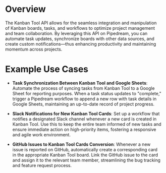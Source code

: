 # Overview

The Kanban Tool API allows for the seamless integration and manipulation of Kanban boards, tasks, and workflows to optimize project management and team collaboration. By leveraging this API on Pipedream, you can automate task updates, synchronize boards with other data sources, and create custom notifications—thus enhancing productivity and maintaining momentum across projects.

# Example Use Cases

- **Task Synchronization Between Kanban Tool and Google Sheets**: Automate the process of syncing tasks from Kanban Tool to a Google Sheet for reporting purposes. When a task status updates to "complete," trigger a Pipedream workflow to append a new row with task details in Google Sheets, maintaining an up-to-date record of project progress.

- **Slack Notifications for New Kanban Tool Cards**: Set up a workflow that notifies a designated Slack channel whenever a new card is created in Kanban Tool. Use this to keep the entire team informed of new tasks and ensure immediate action on high-priority items, fostering a responsive and agile work environment.

- **GitHub Issues to Kanban Tool Cards Conversion**: Whenever a new issue is reported on GitHub, automatically create a corresponding card in the appropriate Kanban Tool board. Link the GitHub issue to the card and assign it to the relevant team member, streamlining the bug tracking and feature request process.
